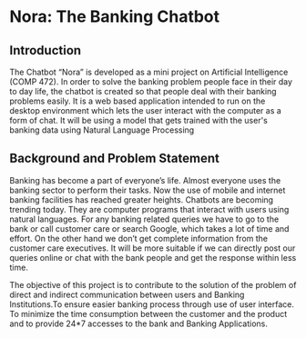 # Nora: The Banking Chatbot

## Introduction
The Chatbot “Nora” is developed as a mini project on Artificial Intelligence (COMP 472). In
order to solve the banking problem people face in their day to day life, the chatbot is created so
that people deal with their banking problems easily. It is a web based application intended to run
on the desktop environment which lets the user interact with the computer as a form of chat. It
will be using a model that gets trained with the user's banking data using Natural Language
Processing

## Background and Problem Statement
Banking has become a part of everyone’s life. Almost everyone uses the banking sector to
perform their tasks. Now the use of mobile and internet banking facilities has reached greater
heights. Chatbots are becoming trending today. They are computer programs that interact with
users using natural languages. For any banking related queries we have to go to the bank or call
customer care or search Google, which takes a lot of time and effort. On the other hand we don’t
get complete information from the customer care executives. It will be more suitable if we can
directly post our queries online or chat with the bank people and get the response within less
time.

The objective of this project is to contribute to the solution of the problem of direct and indirect
communication between users and Banking Institutions.To ensure easier banking process
through use of user interface. To minimize the time consumption between the customer and the
product and to provide 24*7 accesses to the bank and Banking Applications.


